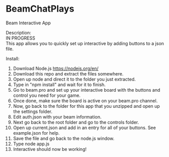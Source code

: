 # BeamChatPlays
Beam Interactive App

Description: <br>
IN PROGRESS <br>
This app allows you to quickly set up interactive by adding buttons to a json file.<br>

Install: <br>
1. Download Node.js https://nodejs.org/en/ <br>
2. Download this repo and extract the files somewhere. <br>
3. Open up node and direct it to the folder you just extracted. <br>
4. Type in "npm install" and wait for it to finish. <br>
5. Go to beam.pro and set up your interactive board with the buttons and control you need for your game. <br>
6. Once done, make sure the board is active on your beam.pro channel. <br>
7. Now, go back to the folder for this app that you unzipped and open up the settings folder. <br>
8. Edit auth.json with your beam information. <br>
9. Next go back to the root folder and go to the controls folder. <br>
10. Open up current.json and add in an entry for all of your buttons. See example.json for help. <br>
11. Save the file and go back to the node.js window. <br>
12. Type node app.js <br>
13. Interactive should now be working! <br>
